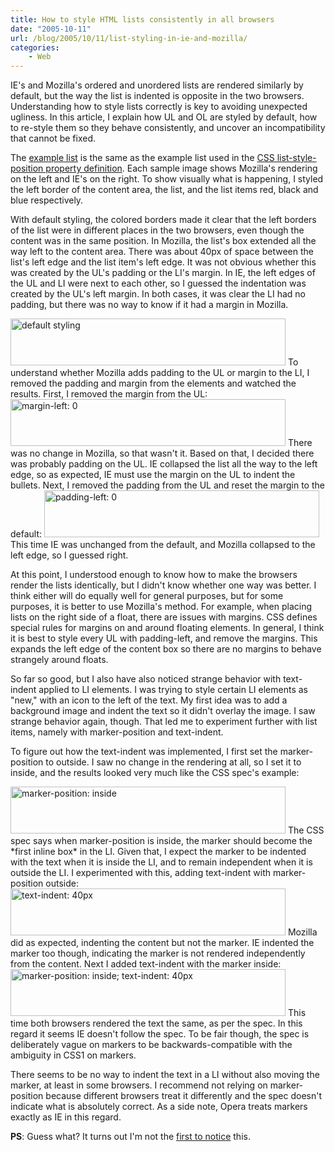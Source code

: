 ```yaml
---
title: How to style HTML lists consistently in all browsers
date: "2005-10-11"
url: /blog/2005/10/11/list-styling-in-ie-and-mozilla/
categories:
    - Web
---
```

IE's and Mozilla's ordered and unordered lists are rendered similarly by default, but the way the list is indented is opposite in the two browsers. Understanding how to style lists correctly is key to avoiding unexpected ugliness. In this article, I explain how UL and OL are styled by default, how to re-style them so they behave consistently, and uncover an incompatibility that cannot be fixed.

The [example list][1] is the same as the example list used in the [CSS list-style-position property definition][2]. Each sample image shows Mozilla's rendering on the left and IE's on the right. To show visually what is happening, I styled the left border of the content area, the list, and the list items red, black and blue respectively.

With default styling, the colored borders made it clear that the left borders of the list were in different places in the two browsers, even though the content was in the same position. In Mozilla, the list's box extended all the way left to the content area. There was about 40px of space between the list's left edge and the list item's left edge. It was not obvious whether this was created by the UL's padding or the LI's margin. In IE, the left edges of the UL and LI were next to each other, so I guessed the indentation was created by the UL's left margin. In both cases, it was clear the LI had no padding, but there was no way to know if it had a margin in Mozilla.

<img src="/articles/images/list-styling-default.png" alt="default styling" width="440" height="75" /> 
To understand whether Mozilla adds padding to the UL or margin to the LI, I removed the padding and margin from the elements and watched the results. First, I removed the margin from the UL:

<img src="/articles/images/list-styling-no-margin.png" alt="margin-left: 0" width="440" height="75" /> 
There was no change in Mozilla, so that wasn't it. Based on that, I decided there was probably padding on the UL. IE collapsed the list all the way to the left edge, so as expected, IE must use the margin on the UL to indent the bullets. Next, I removed the padding from the UL and reset the margin to the default:

<img src="/articles/images/list-styling-no-padding.png" alt="padding-left: 0" width="440" height="75" /> 
This time IE was unchanged from the default, and Mozilla collapsed to the left edge, so I guessed right.

At this point, I understood enough to know how to make the browsers render the lists identically, but I didn't know whether one way was better. I think either will do equally well for general purposes, but for some purposes, it is better to use Mozilla's method. For example, when placing lists on the right side of a float, there are issues with margins. CSS defines special rules for margins on and around floating elements. In general, I think it is best to style every UL with padding-left, and remove the margins. This expands the left edge of the content box so there are no margins to behave strangely around floats.

So far so good, but I also have also noticed strange behavior with text-indent applied to LI elements. I was trying to style certain LI elements as "new," with an icon to the left of the text. My first idea was to add a background image and indent the text so it didn't overlay the image. I saw strange behavior again, though. That led me to experiment further with list items, namely with marker-position and text-indent.

To figure out how the text-indent was implemented, I first set the marker-position to outside. I saw no change in the rendering at all, so I set it to inside, and the results looked very much like the CSS spec's example:

<img src="/articles/images/list-styling-inside.png" alt="marker-position: inside" width="440" height="75" /> 
The CSS spec says when marker-position is inside, the marker should become the *first inline box* in the LI. Given that, I expect the marker to be indented with the text when it is inside the LI, and to remain independent when it is outside the LI. I experimented with this, adding text-indent with marker-position outside:

<img src="/articles/images/list-styling-outside-indent.png" alt="text-indent: 40px" width="440" height="75" /> 
Mozilla did as expected, indenting the content but not the marker. IE indented the marker too though, indicating the marker is not rendered independently from the content. Next I added text-indent with the marker inside:

<img src="/articles/images/list-styling-inside-indent.png" alt="marker-position: inside; text-indent: 40px" width="440" height="75" /> 
This time both browsers rendered the text the same, as per the spec. In this regard it seems IE doesn't follow the spec. To be fair though, the spec is deliberately vague on markers to be backwards-compatible with the ambiguity in CSS1 on markers.

There seems to be no way to indent the text in a LI without also moving the marker, at least in some browsers. I recommend not relying on marker-position because different browsers treat it differently and the spec doesn't indicate what is absolutely correct. As a side note, Opera treats markers exactly as IE in this regard.

**PS**: Guess what? It turns out I'm not the [first to notice][3] this.

 [1]: http://www.xaprb.com/articles/list-styling-example.html
 [2]: http://www.w3.org/TR/REC-CSS2/generate.html#propdef-list-style-position
 [3]: http://www.meyerweb.com/eric/css/list-indent.html
